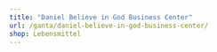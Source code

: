```yaml
---
title: "Daniel Believe in God Business Center"
url: /ganta/daniel-believe-in-god-business-center/
shop: Lebensmittel
---
```

